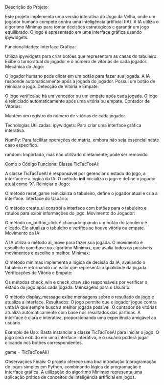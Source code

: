 Descrição do Projeto:

Este projeto implementa uma versão interativa do Jogo da Velha, onde um jogador humano compete contra uma inteligência artificial (IA). A IA utiliza o algoritmo Minimax para tomar decisões estratégicas e garantir um jogo equilibrado. O jogo é apresentado em uma interface gráfica usando ipywidgets.

Funcionalidades:
Interface Gráfica:

Utiliza ipywidgets para criar botões que representam as casas do tabuleiro.
Exibe o turno atual do jogador e o número de vitórias de cada jogador.
Mecânica do Jogo:

O jogador humano pode clicar em um botão para fazer sua jogada.
A IA responde automaticamente após a jogada do jogador.
Possui um botão de reiniciar o jogo.
Detecção de Vitória e Empate:

O jogo verifica se há um vencedor ou um empate após cada jogada.
O jogo é reiniciado automaticamente após uma vitória ou empate.
Contador de Vitórias:

Mantém um registro do número de vitórias de cada jogador.


Tecnologias Utilizadas:
ipywidgets: Para criar uma interface gráfica interativa.

NumPy: Para facilitar operações de matriz, embora não seja essencial neste caso específico.

random: Importado, mas não utilizado diretamente; pode ser removido.

Como o Código Funciona:
Classe TicTacToeAI:

A classe TicTacToeAI é responsável por gerenciar o estado do jogo, a interface e a lógica da IA.
O método __init__ inicializa o jogo e define o jogador atual como 'X'.
Reiniciar o Jogo:

O método reset_game reinicializa o tabuleiro, define o jogador atual e cria a interface.
Interface do Usuário:

O método create_ui constrói a interface com botões para o tabuleiro e rótulos para exibir informações do jogo.
Movimento do Jogador:

O método on_button_click é chamado quando um botão do tabuleiro é clicado. Ele atualiza o tabuleiro e verifica se houve vitória ou empate.
Movimento da IA:

A IA utiliza o método ai_move para fazer sua jogada. O movimento é escolhido com base no algoritmo Minimax, que avalia todos os possíveis movimentos e escolhe o melhor.
Minimax:

O método minimax implementa a lógica de decisão da IA, avaliando o tabuleiro e retornando um valor que representa a qualidade da jogada.
Verificações de Vitória e Empate:

Os métodos check_win e check_draw são responsáveis por verificar o estado do jogo após cada jogada.
Mensagens para o Usuário:

O método display_message exibe mensagens sobre o resultado do jogo e atualiza a interface.
Resultados:
O jogo permite que o jogador jogue contra uma IA que sempre busca a melhor jogada possível.
O contador de vitórias atualiza automaticamente com base nos resultados das partidas.
A interface é clara e interativa, proporcionando uma experiência amigável ao usuário.

Exemplo de Uso:
Basta instanciar a classe TicTacToeAI para iniciar o jogo. O jogo será exibido em uma interface interativa, e o usuário poderá jogar clicando nos botões correspondentes.

game = TicTacToeAI()

Observações Finais:
O projeto oferece uma boa introdução à programação de jogos simples em Python, combinando lógica de programação e interface gráfica.
A utilização do algoritmo Minimax representa uma aplicação prática de conceitos de inteligência artificial em jogos.

